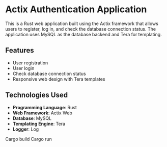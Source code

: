 # Actix Authentication Application

This is a Rust web application built using the Actix framework that allows users to register, log in, and check the database connection status. The application uses MySQL as the database backend and Tera for templating.

## Features

- User registration
- User login
- Check database connection status
- Responsive web design with Tera templates

## Technologies Used

- **Programming Language**: Rust
- **Web Framework**: Actix Web
- **Database**: MySQL
- **Templating Engine**: Tera
- **Logger**: Log

Cargo build
Cargo run
